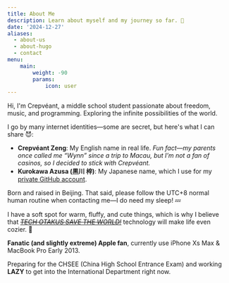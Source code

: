 ```yaml
---
title: About Me
description: Learn about myself and my journey so far. 🧐
date: '2024-12-27'
aliases:
  - about-us
  - about-hugo
  - contact
menu:
    main: 
        weight: -90
        params:
            icon: user
---
```


Hi, I'm Crepvéant, a middle school student passionate about freedom, music, and programming. Exploring the infinite possibilities of the world.

I go by many internet identities—some are secret, but here's what I can share 😈:

- **Crepvéant Zeng**: My English name in real life. 
  *Fun fact—my parents once called me “Wynn” since a trip to Macau, but I’m not a fan of casinos, so I decided to stick with Crepvéant.*
- **Kurokawa Azusa (黒川 梓)**: My Japanese name, which I use for my [private GitHub account](https://github.com/kuroazusa).

Born and raised in Beijing. That said, please follow the UTC+8 normal human routine when contacting me—I do need my sleep! 💤

I have a soft spot for warm, fluffy, and cute things, which is why I believe that [<i>~~TECH OTAKUS SAVE THE WORLD!~~</i>](https://www.mihoyo.com/en) technology will make life even cozier. 🐾

**Fanatic (and slightly extreme) Apple fan**, currently use iPhone Xs Max & MacBook Pro Early 2013.

Preparing for the CHSEE (China High School Entrance Exam) and working **LAZY** to get into the International Department right now.